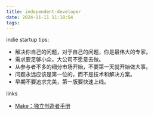 ```yaml
---
title: independent-developer
date: 2024-11-11 11:18:54
tags:
---
```


indie startup tips:

- 解决你自己的问题，对于自己的问题，你是最伟大的专家。
- 需求要足够小众，大公司不愿意去做。
- 从参与者不多的细分市场开始，不要第一天就开始做大事。
- 问题永远应该是第一位的，而不是技术和解决方案。
- 早期不要追求完美，第一版要快速上线。


links
- [Make：独立创造者手册](https://www.91wink.com/index.php/make%EF%BC%9A%E7%8B%AC%E7%AB%8B%E5%88%9B%E9%80%A0%E8%80%85%E6%89%8B%E5%86%8C%EF%BC%8C%E6%9D%A5%E8%87%AA%E6%AF%8F%E6%9C%88100%E4%B8%87%E7%BE%8E%E9%87%91%E6%94%B6%E5%85%A5%E7%9A%84%E7%8B%AC%E7%AB%8B/)
